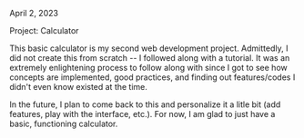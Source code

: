 April 2, 2023

Project: Calculator

This basic calculator is my second web development project. Admittedly, I did not create this from scratch -- I followed along with a tutorial.
It was an extremely enlightening process to follow along with since I got to see how concepts are implemented, good practices, and finding
out features/codes I didn't even know existed at the time.

In the future, I plan to come back to this and personalize it a litle bit (add features, play with the interface, etc.). For now, I am glad
to just have a basic, functioning calculator.
